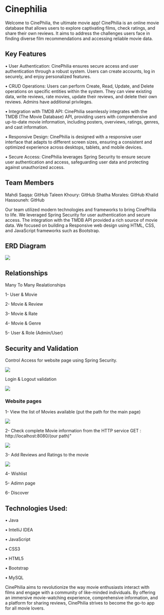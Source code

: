 # Cinephilia

Welcome to CinePhilia, the ultimate movie app! CinePhilia is an online movie database that allows users to explore captivating films, check ratings, and share their own reviews. It aims to address the challenges users face in finding diverse film recommendations and accessing reliable movie data.

## Key Features
• User Authentication: CinePhilia ensures secure access and user authentication through a robust system. Users can create accounts, log in securely, and enjoy personalized features.

• CRUD Operations: Users can perform Create, Read, Update, and Delete operations on specific entities within the system. They can view existing data, write reviews, rate movies, update their reviews, and delete their own reviews. Admins have additional privileges.

• Integration with TMDB API: CinePhilia seamlessly integrates with the TMDB (The Movie Database) API, providing users with comprehensive and up-to-date movie information, including posters, overviews, ratings, genres, and cast information.

• Responsive Design: CinePhilia is designed with a responsive user interface that adapts to different screen sizes, ensuring a consistent and optimized experience across desktops, tablets, and mobile devices.

• Secure Access: CinePhilia leverages Spring Security to ensure secure user authentication and access, safeguarding user data and protecting against unauthorized access.


## Team Members

Mahdi Saqqa: GitHub
Taleen Khoury: GitHub
Shatha Morales: GitHub
Khalid Hassouneh: GitHub
 
Our team utilized modern technologies and frameworks to bring CinePhilia to life. We leveraged Spring Security for user authentication and secure access. 
The integration with the TMDB API provided a rich source of movie data. We focused on building a Responsive web design using HTML, CSS, and JavaScript frameworks such as Bootstrap.

 
## ERD Diagram

<img src="https://github.com/Mahdi-Saqqa/CinePhilia/assets/126386351/a7386251-bf4f-4949-932a-20d2a2a7e014.png" >

## Relationships
Many To Many Realationships

1- User & Movie  

2- Movie & Review

3- Movie & Rate

4- Movie & Genre

5- User & Role (Admin/User)



## Security and Validation
Control Access for website page using Spring Security.

<img src="https://github.com/Mahdi-Saqqa/CinePhilia/assets/126386351/57ac0354-6fe1-4a2a-aa1c-60c6929b1afe.png" >

Login & Logout validation

<img src="https://github.com/Mahdi-Saqqa/CinePhilia/assets/126386351/8b1a4a1d-81e3-4c6a-bf05-1c4b9d3e0624.png" >

### Website pages

1- View the list of Movies available (put the path for the main page)

<img src="https://github.com/Mahdi-Saqqa/CinePhilia/assets/126386351/64599aa6-34ef-40e2-8d32-90f7cc30a7e8.png" >

2- Check complete Movie information from the HTTP service GET : http://localhost:8080/(our path)"

<img src="https://github.com/Mahdi-Saqqa/CinePhilia/assets/126386351/5aab6da1-37cd-4380-a4f7-b111429b9926.png" >

3- Add Reviews and Ratings to the movie

<img src="https://github.com/Mahdi-Saqqa/CinePhilia/assets/126386351/7cf47fc6-edd1-41be-bfd1-0e7815087161.png" >

4- Wishlist 

5- Adimn page 

6- Discover

## Technologies Used:
•	Java

•	IntelliJ IDEA

•	JavaScript

•	CSS3

•	HTML5

•	Bootstrap

•	MySQL


CinePhilia aims to revolutionize the way movie enthusiasts interact with films and engage with a community of like-minded individuals. By offering an immersive movie-watching experience, comprehensive information, and a platform for sharing reviews, CinePhilia strives to become the go-to app for all movie lovers.
